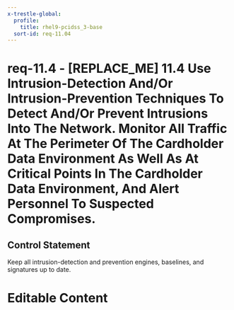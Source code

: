 ```yaml
---
x-trestle-global:
  profile:
    title: rhel9-pcidss_3-base
  sort-id: req-11.04
---
```


# req-11.4 - \[REPLACE_ME\] 11.4 Use Intrusion-Detection And/Or Intrusion-Prevention Techniques To Detect And/Or Prevent Intrusions Into The Network. Monitor All Traffic At The Perimeter Of The Cardholder Data Environment As Well As At Critical Points In The Cardholder Data Environment, And Alert Personnel To Suspected Compromises.

## Control Statement

Keep all intrusion-detection and prevention engines, baselines, and signatures up to date.

# Editable Content

<!-- Make additions and edits below -->
<!-- The above represents the contents of the control as received by the profile, prior to additions. -->
<!-- If the profile makes additions to the control, they will appear below. -->
<!-- The above markdown may not be edited but you may edit the content below, and/or introduce new additions to be made by the profile. -->
<!-- If there is a yaml header at the top, parameter values may be edited. Use --set-parameters to incorporate the changes during assembly. -->
<!-- The content here will then replace what is in the profile for this control, after running profile-assemble. -->
<!-- The current profile has no added parts for this control, but you may add new ones here. -->
<!-- Each addition must have a heading either of the form ## Control my_addition_name -->
<!-- or ## Part a. (where the a. refers to one of the control statement labels.) -->
<!-- "## Control" parts are new parts added after the statement part. -->
<!-- "## Part" parts are new parts added into the top-level statement part with that label. -->
<!-- Subparts may be added with nested hash levels of the form ### My Subpart Name -->
<!-- underneath the parent ## Control or ## Part being added -->
<!-- See https://oscal-compass.github.io/compliance-trestle/tutorials/ssp_profile_catalog_authoring/ssp_profile_catalog_authoring for guidance. -->
